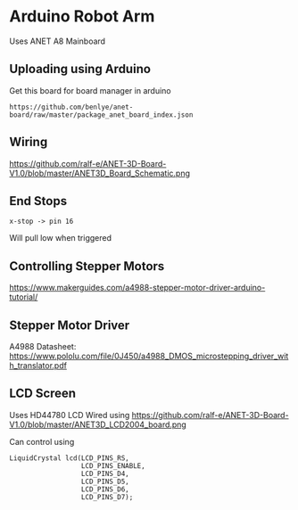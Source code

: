 # Arduino Robot Arm

Uses ANET A8 Mainboard

## Uploading using Arduino
Get this board for board manager in arduino
```
https://github.com/benlye/anet-board/raw/master/package_anet_board_index.json
```

## Wiring
https://github.com/ralf-e/ANET-3D-Board-V1.0/blob/master/ANET3D_Board_Schematic.png

## End Stops
```
x-stop -> pin 16
```
Will pull low when triggered

## Controlling Stepper Motors
https://www.makerguides.com/a4988-stepper-motor-driver-arduino-tutorial/

## Stepper Motor Driver
A4988
Datasheet:
https://www.pololu.com/file/0J450/a4988_DMOS_microstepping_driver_with_translator.pdf

## LCD Screen
Uses HD44780 LCD
Wired using https://github.com/ralf-e/ANET-3D-Board-V1.0/blob/master/ANET3D_LCD2004_board.png

Can control using 
```
LiquidCrystal lcd(LCD_PINS_RS,
                  LCD_PINS_ENABLE,
                  LCD_PINS_D4,
                  LCD_PINS_D5,
                  LCD_PINS_D6,
                  LCD_PINS_D7);
```
